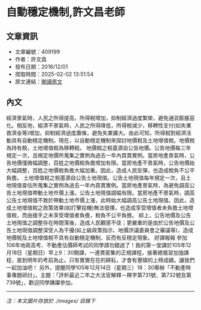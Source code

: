 # 自動穩定機制,許文昌老師

## 文章資訊
- 文章編號：409199
- 作者：許文昌
- 發布日期：2016/12/01
- 爬取時間：2025-02-02 13:51:54
- 原文連結：[閱讀原文](https://real-estate.get.com.tw/Columns/detail.aspx?no=409199)

## 內文
經濟景氣時，人民之所得提高，所得稅增加，抑制經濟過度繁榮，避免通貨膨脹惡化。相反地，經濟不景氣時，人民之所得降低，所得稅減少，移轉性支付(如失業救濟金等)增加，抑制經濟過度蕭條，避免失業擴大。由此可知，所得稅對經濟活動具有自動穩定機制。現在，以自動穩定機制來探討地價稅及土地增值稅。地價稅為持有稅，土地增值稅為移轉稅。
地價稅之稅基源自公告地價。公告地價每三年規定一次，且規定地價所蒐集之實例為過去一年內買賣實例。當房地產景氣時，公告地價僅微幅調整，百姓之地價稅負擔增加有限。當房地產不景氣時，公告地價始大幅調整，百姓之地價稅負擔大幅加重。因此，造成人民反彈，也造成稅負不公平負擔。
土地增值稅之稅基源自公告土地現值。公告土地現值每年規定一次，且土地現值查估所蒐集之實例為過去一年內買賣實例。當房地產景氣時，為避免調高公告土地現值帶動土地市價上漲，公告土地現值調幅有限。當房地產不景氣時，調高公告土地現值不致於帶動土地市價上漲，此時始大幅調高公告土地現值。因此，造成土地增值稅之政策效果(如打擊投機)無法發揮，也造成享受增值者未負擔土地增值稅，而由接手之未享受增值者負擔，稅負不公平負擔。
綜上，公告地價及公告土地現值之調整存在時間落後，造成人民觀感不佳；更嚴重的是由於公告地價及公告土地現值調整深受人為干擾(如上級政策指示、地價評議委員會之審議等)，造成地價稅及土地增值稅不具有自動穩定機制，反而有反穩定現象。
好課報報
參加106年地政高考、不動產估價師考試的同學請勿錯過了！我的第一堂課於105年12月18日（星期日）早上9：30開課，一連貫密集的正規課程，接著總複習加強課程，直到明年的考前為止。只有實實在在的耕耘，才會有豐碩的上榜成績。讓我們一起加油吧！
另外，提醒同學105年12月14日（星期三）18：30舉辦「不動產時事專題研討」，主題：「評析最近二年之大法官解釋－釋字第731號、第732號及第739號」，歡迎同學踴躍參加。

---
*注：本文圖片存放於 ./images/ 目錄下*

